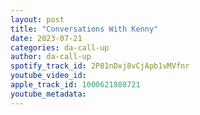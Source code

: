 ```yaml
---
layout: post
title: "Conversations With Kenny"
date: 2023-07-21
categories: da-call-up
author: da-call-up
spotify_track_id: 2P81nDxj8vCjApb1vMVfnr
youtube_video_id: 
apple_track_id: 1000621888721
youtube_metadata: 
---
```

